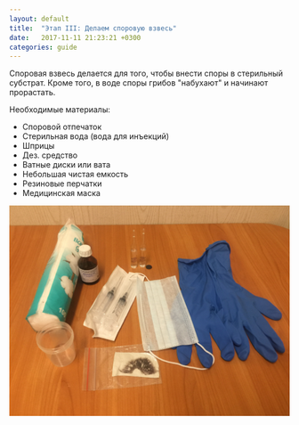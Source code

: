 ```yaml
---
layout: default
title:  "Этап III: Делаем споровую взвесь"
date:   2017-11-11 21:23:21 +0300
categories: guide
---
```


Споровая взвесь делается для того, чтобы внести споры в стерильный субстрат. Кроме того, в воде споры грибов "набухают" и начинают прорастать.

Необходимые материалы:

* Споровой отпечаток
* Стерильная вода (вода для инъекций)
* Шприцы
* Дез. средство
* Ватные диски или вата
* Небольшая чистая емкость
* Резиновые перчатки
* Медицинская маска


![Необходимое для приготовления споровой взвеси](/assets/img/s3/1.JPG)
